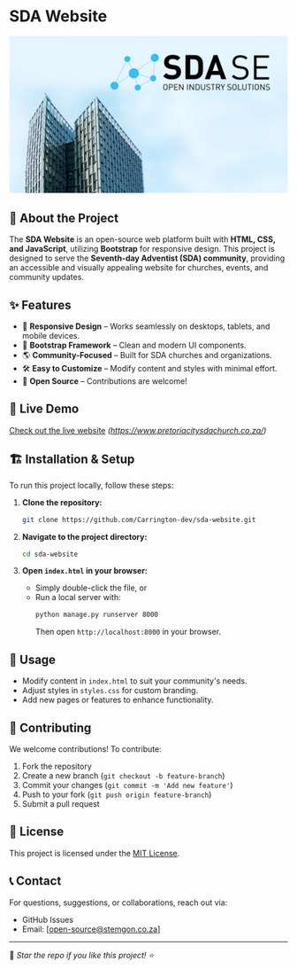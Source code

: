 # SDA Website

![SDA Website Banner](https://raw.githubusercontent.com/SDA-SE/.github/refs/heads/main/profile/img/Banner_sdase.jpg)

## 📌 About the Project
The **SDA Website** is an open-source web platform built with **HTML, CSS, and JavaScript**, utilizing **Bootstrap** for responsive design. This project is designed to serve the **Seventh-day Adventist (SDA) community**, providing an accessible and visually appealing website for churches, events, and community updates.

## ✨ Features
- 📌 **Responsive Design** – Works seamlessly on desktops, tablets, and mobile devices.
- 🎨 **Bootstrap Framework** – Clean and modern UI components.
- 🌎 **Community-Focused** – Built for SDA churches and organizations.
- 🛠️ **Easy to Customize** – Modify content and styles with minimal effort.
- 🔗 **Open Source** – Contributions are welcome!

## 🚀 Live Demo
[Check out the live website](#) *(https://www.pretoriacitysdachurch.co.za/)*

## 🏗️ Installation & Setup
To run this project locally, follow these steps:

1. **Clone the repository:**
   ```sh
   git clone https://github.com/Carrington-dev/sda-website.git
   
   ```

2. **Navigate to the project directory:**
   ```sh
   cd sda-website
   ```

3. **Open `index.html` in your browser:**
   - Simply double-click the file, or
   - Run a local server with:
     ```sh
     python manage.py runserver 8000
     ```
     Then open `http://localhost:8000` in your browser.

## 📜 Usage
- Modify content in `index.html` to suit your community's needs.
- Adjust styles in `styles.css` for custom branding.
- Add new pages or features to enhance functionality.

## 🤝 Contributing
We welcome contributions! To contribute:
1. Fork the repository
2. Create a new branch (`git checkout -b feature-branch`)
3. Commit your changes (`git commit -m 'Add new feature'`)
4. Push to your fork (`git push origin feature-branch`)
5. Submit a pull request

## 📄 License
This project is licensed under the [MIT License](LICENSE).

## 📞 Contact
For questions, suggestions, or collaborations, reach out via:
- GitHub Issues
- Email: [open-source@stemgon.co.za] 

---
🔹 *Star the repo if you like this project! ⭐*

